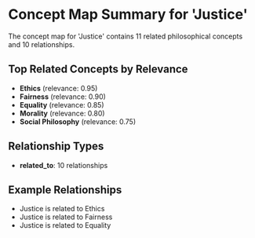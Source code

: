 # Concept Map Summary for 'Justice'

The concept map for 'Justice' contains 11 related philosophical concepts and 10 relationships.

## Top Related Concepts by Relevance
- **Ethics** (relevance: 0.95)
- **Fairness** (relevance: 0.90)
- **Equality** (relevance: 0.85)
- **Morality** (relevance: 0.80)
- **Social Philosophy** (relevance: 0.75)

## Relationship Types
- **related_to**: 10 relationships

## Example Relationships
- Justice is related to Ethics
- Justice is related to Fairness
- Justice is related to Equality
